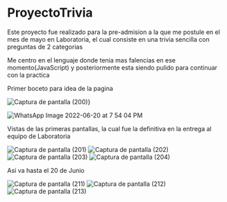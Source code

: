 # ProyectoTrivia

Este proyecto fue realizado para la pre-admision a la que me postule en el mes de mayo en Laboratoria, el cual consiste en una trivia sencilla con preguntas de 2 categorias

Me centro en el lenguaje donde tenia mas falencias en ese momento(JavaScript) y posteriormente esta siendo pulido para continuar con la practica

 Primer boceto para idea de la pagina
 
 
![Captura de pantalla (200)](https://user-images.githubusercontent.com/89753707/173432115-7ad3a805-ea33-47b5-a555-01d2ddd3610a.png)}


![WhatsApp Image 2022-06-20 at 7 54 04 PM](https://user-images.githubusercontent.com/89753707/174694485-5ee54163-be26-4926-99cb-ea06fb9bde28.jpeg)


Vistas de las primeras pantallas, la cual fue la definitiva en la entrega al equipo de Laboratoria


![Captura de pantalla (201)](https://user-images.githubusercontent.com/89753707/173432639-8ab27bc1-ed8f-4acb-8180-24c601a41154.png)
![Captura de pantalla (202)](https://user-images.githubusercontent.com/89753707/173432643-78aa8e75-6046-4b94-bb83-c9b82224ac65.png)
![Captura de pantalla (203)](https://user-images.githubusercontent.com/89753707/173432646-2cb504f8-0069-42ec-bbd7-4baedcf97fe9.png)
![Captura de pantalla (204)](https://user-images.githubusercontent.com/89753707/173432648-3f7bdf5c-fc0c-42af-a502-93bdbab57a5b.png)


Asi va hasta el 20 de Junio

![Captura de pantalla (211)](https://user-images.githubusercontent.com/89753707/174694653-343d89b6-c8ee-4810-bfe8-341316cd58df.png)
![Captura de pantalla (212)](https://user-images.githubusercontent.com/89753707/174694667-b4597dd2-7b82-49d0-9170-55bf3cc2500e.png)
![Captura de pantalla (213)](https://user-images.githubusercontent.com/89753707/174694675-ebcde9dc-c36c-4317-81f4-141ff12c127c.png)



